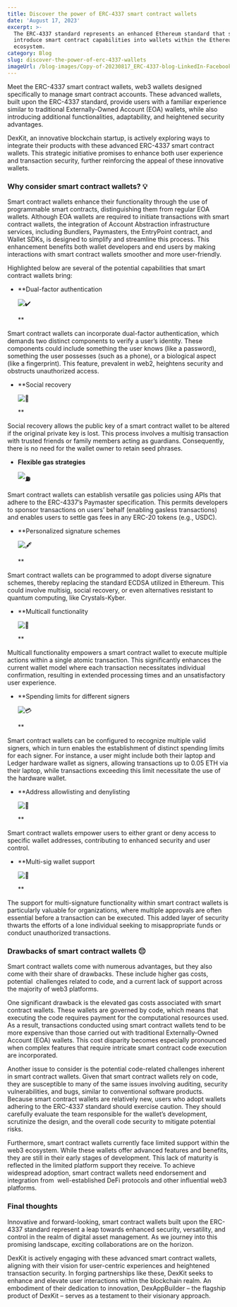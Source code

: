 ```yaml
---
title: Discover the power of ERC-4337 smart contract wallets
date: 'August 17, 2023'
excerpt: >-
  The ERC-4337 standard represents an enhanced Ethereum standard that seeks to
  introduce smart contract capabilities into wallets within the Ethereum
  ecosystem.
category: Blog
slug: discover-the-power-of-erc-4337-wallets
imageUrl: /blog-images/Copy-of-20230817_ERC-4337-blog-LinkedIn-Facebook.png
---
```


Meet the ERC-4337 smart contract wallets, web3 wallets designed specifically to manage smart contract accounts. These advanced wallets, built upon the ERC-4337 standard, provide users with a familiar experience similar to traditional Externally-Owned Account (EOA) wallets, while also introducing additional functionalities, adaptability, and heightened security advantages.

DexKit, an innovative blockchain startup, is actively exploring ways to integrate their products with these advanced ERC-4337 smart contract wallets. This strategic initiative promises to enhance both user experience and transaction security, further reinforcing the appeal of these innovative wallets.

### Why consider smart contract wallets? 💡

Smart contract wallets enhance their functionality through the use of programmable smart contracts, distinguishing them from regular EOA wallets. Although EOA wallets are required to initiate transactions with smart contract wallets, the integration of Account Abstraction infrastructure services, including Bundlers, Paymasters, the EntryPoint contract, and Wallet SDKs, is designed to simplify and streamline this process. This enhancement benefits both wallet developers and end users by making interactions with smart contract wallets smoother and more user-friendly.

Highlighted below are several of the potential capabilities that smart contract wallets bring:

* **Dual-factor authentication

    ![✔️](https://s.w.org/images/core/emoji/14.0.0/svg/2714.svg)

    **

Smart contract wallets can incorporate dual-factor authentication, which demands two distinct components to verify a user’s identity. These components could include something the user knows (like a password), something the user possesses (such as a phone), or a biological aspect (like a fingerprint). This feature, prevalent in web2, heightens security and obstructs unauthorized access.

* **Social recovery

    ![🤝](https://s.w.org/images/core/emoji/14.0.0/svg/1f91d.svg)

    **

Social recovery allows the public key of a smart contract wallet to be altered if the original private key is lost. This process involves a multisig transaction with trusted friends or family members acting as guardians. Consequently, there is no need for the wallet owner to retain seed phrases.

* **Flexible gas strategies**

    **![⛽](https://s.w.org/images/core/emoji/14.0.0/svg/26fd.svg)**

Smart contract wallets can establish versatile gas policies using APIs that adhere to the ERC-4337’s Paymaster specification. This permits developers to sponsor transactions on users’ behalf (enabling gasless transactions) and enables users to settle gas fees in any ERC-20 tokens (e.g., USDC).

* **Personalized signature schemes

    ![🖋️](https://s.w.org/images/core/emoji/14.0.0/svg/1f58b.svg)

    **

Smart contract wallets can be programmed to adopt diverse signature schemes, thereby replacing the standard ECDSA utilized in Ethereum. This could involve multisig, social recovery, or even alternatives resistant to quantum computing, like Crystals-Kyber.

* **Multicall functionality

    ![🔄](https://s.w.org/images/core/emoji/14.0.0/svg/1f504.svg)

    **

Multicall functionality empowers a smart contract wallet to execute multiple actions within a single atomic transaction. This significantly enhances the current wallet model where each transaction necessitates individual confirmation, resulting in extended processing times and an unsatisfactory user experience.

* **Spending limits for different signers

    ![💳](https://s.w.org/images/core/emoji/14.0.0/svg/1f4b3.svg)

    **

Smart contract wallets can be configured to recognize multiple valid signers, which in turn enables the establishment of distinct spending limits for each signer. For instance, a user might include both their laptop and Ledger hardware wallet as signers, allowing transactions up to 0.05 ETH via their laptop, while transactions exceeding this limit necessitate the use of the hardware wallet.

* **Address allowlisting and denylisting

    ![📃](https://s.w.org/images/core/emoji/14.0.0/svg/1f4c3.svg)

    **

Smart contract wallets empower users to either grant or deny access to specific wallet addresses, contributing to enhanced security and user control.

* **Multi-sig wallet support

    ![💼](https://s.w.org/images/core/emoji/14.0.0/svg/1f4bc.svg)

    **

The support for multi-signature functionality within smart contract wallets is particularly valuable for organizations, where multiple approvals are often essential before a transaction can be executed. This added layer of security thwarts the efforts of a lone individual seeking to misappropriate funds or conduct unauthorized transactions.

### Drawbacks of smart contract wallets 😔

Smart contract wallets come with numerous advantages, but they also come with their share of drawbacks. These include higher gas costs, potential  challenges related to code, and a current lack of support across the majority of web3 platforms.

One significant drawback is the elevated gas costs associated with smart contract wallets. These wallets are governed by code, which means that executing the code requires payment for the computational resources used. As a result, transactions conducted using smart contract wallets tend to be more expensive than those carried out with traditional Externally-Owned Account (EOA) wallets. This cost disparity becomes especially pronounced when complex features that require intricate smart contract code execution are incorporated.

Another issue to consider is the potential code-related challenges inherent in smart contract wallets. Given that smart contract wallets rely on code, they are susceptible to many of the same issues involving auditing, security vulnerabilities, and bugs, similar to conventional software products. Because smart contract wallets are relatively new, users who adopt wallets adhering to the ERC-4337 standard should exercise caution. They should carefully evaluate the team responsible for the wallet’s development, scrutinize the design, and the overall code security to mitigate potential risks.

Furthermore, smart contract wallets currently face limited support within the web3 ecosystem. While these wallets offer advanced features and benefits, they are still in their early stages of development. This lack of maturity is reflected in the limited platform support they receive. To achieve widespread adoption, smart contract wallets need endorsement and integration from  well-established DeFi protocols and other influential web3 platforms.

### Final thoughts

Innovative and forward-looking, smart contract wallets built upon the ERC-4337 standard represent a leap towards enhanced security, versatility, and control in the realm of digital asset management. As we journey into this promising landscape, exciting collaborations are on the horizon.

DexKit is actively engaging with these advanced smart contract wallets, aligning with their vision for user-centric experiences and heightened transaction security. In forging partnerships like these, DexKit seeks to enhance and elevate user interactions within the blockchain realm. An embodiment of their dedication to innovation, DexAppBuilder – the flagship product of DexKit – serves as a testament to their visionary approach.
